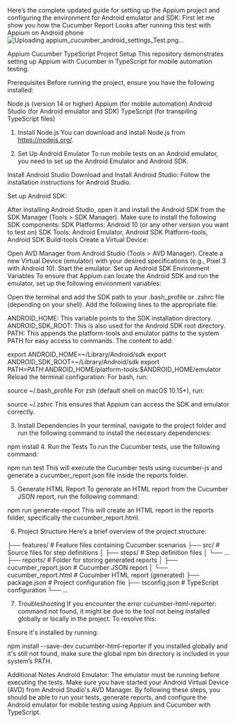 Here’s the complete updated guide for setting up the Appium project and configuring the environment for Android emulator and SDK:
First let me show you how the Cucumber Report Looks after running this test with Appium on Android phone
![Uploading appium_cucumber_android_settings_Test.png…]()

Appium Cucumber TypeScript Project Setup
This repository demonstrates setting up Appium with Cucumber in TypeScript for mobile automation testing.

Prerequisites
Before running the project, ensure you have the following installed:

Node.js (version 14 or higher)
Appium (for mobile automation)
Android Studio (for Android emulator and SDK)
TypeScript (for transpiling TypeScript files)
1. Install Node.js
You can download and install Node.js from https://nodejs.org/.

2. Set Up Android Emulator
To run mobile tests on an Android emulator, you need to set up the Android Emulator and Android SDK.

Install Android Studio
Download and Install Android Studio: Follow the installation instructions for Android Studio.

Set up Android SDK:

After installing Android Studio, open it and install the Android SDK from the SDK Manager (Tools > SDK Manager).
Make sure to install the following SDK components:
SDK Platforms: Android 10 (or any other version you want to test on)
SDK Tools: Android Emulator, Android SDK Platform-tools, Android SDK Build-tools
Create a Virtual Device:

Open AVD Manager from Android Studio (Tools > AVD Manager).
Create a new Virtual Device (emulator) with your desired specifications (e.g., Pixel 3 with Android 10).
Start the emulator.
Set up Android SDK Environment Variables
To ensure that Appium can locate the Android SDK and run the emulator, set up the following environment variables:

Open the terminal and add the SDK path to your .bash_profile or .zshrc file (depending on your shell).
Add the following lines to the appropriate file:

ANDROID_HOME: This variable points to the SDK installation directory.
ANDROID_SDK_ROOT: This is also used for the Android SDK root directory.
PATH: This appends the platform-tools and emulator paths to the system PATH for easy access to commands.
The content to add:

export ANDROID_HOME=~/Library/Android/sdk
export ANDROID_SDK_ROOT=~/Library/Android/sdk
export PATH=$PATH:$ANDROID_HOME/platform-tools:$ANDROID_HOME/emulator
Reload the terminal configuration:
For bash, run:

source ~/.bash_profile
For zsh (default shell on macOS 10.15+), run:

source ~/.zshrc
This ensures that Appium can access the SDK and emulator correctly.

3. Install Dependencies
In your terminal, navigate to the project folder and run the following command to install the necessary dependencies:

npm install
4. Run the Tests
To run the Cucumber tests, use the following command:

npm run test
This will execute the Cucumber tests using cucumber-js and generate a cucumber_report.json file inside the reports folder.

5. Generate HTML Report
To generate an HTML report from the Cucumber JSON report, run the following command:

npm run generate-report
This will create an HTML report in the reports folder, specifically the cucumber_report.html.

6. Project Structure
Here’s a brief overview of the project structure:

├── features/               # Feature files containing Cucumber scenarios
├── src/                    # Source files for step definitions
│   ├── steps/              # Step definition files
│   └── ...
├── reports/                # Folder for storing generated reports
│   ├── cucumber_report.json # Cucumber JSON report
│   └── cucumber_report.html # Cucumber HTML report (generated)
├── package.json            # Project configuration file
├── tsconfig.json           # TypeScript configuration
└── ...

7. Troubleshooting
If you encounter the error cucumber-html-reporter: command not found, it might be due to the tool not being installed globally or locally in the project. To resolve this:

Ensure it's installed by running:

npm install --save-dev cucumber-html-reporter
If you installed globally and it's still not found, make sure the global npm bin directory is included in your system’s PATH.

Additional Notes
Android Emulator: The emulator must be running before executing the tests. Make sure you have started your Android Virtual Device (AVD) from Android Studio's AVD Manager.
By following these steps, you should be able to run your tests, generate reports, and configure the Android emulator for mobile testing using Appium and Cucumber with TypeScript.
